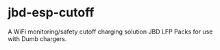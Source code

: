 # jbd-esp-cutoff
A WiFi monitoring/safety cutoff charging solution JBD LFP Packs for use with Dumb chargers.
